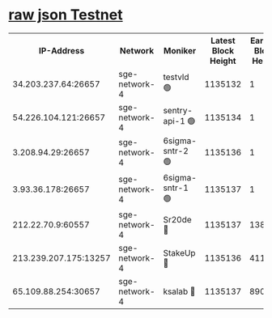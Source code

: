 
[raw json Testnet](https://rpc-check.sget.stavr.tech/sget/rpc-sget-result.json)
=


<table><tr><th>IP-Address</th><th>Network</th><th>Moniker</th><th>Latest Block Height</th><th>Earliest Block Height</th><th>Catching Up</th><th>Tx Index</th><th>Voting Power</th><th>Scan Time</th></tr><tr><td>34.203.237.64:26657</td><td>sge-network-4</td><td>testvld 🟢</td><td>1135132</td><td>1</td><td>False</td><td>on</td><td>0</td><td>2024-01-16T22:02:00.308941146UTC</td></tr><tr><td>54.226.104.121:26657</td><td>sge-network-4</td><td>sentry-api-1 🟢</td><td>1135134</td><td>1</td><td>False</td><td>on</td><td>0</td><td>2024-01-16T22:02:16.043122013UTC</td></tr><tr><td>3.208.94.29:26657</td><td>sge-network-4</td><td>6sigma-sntr-2 🟢</td><td>1135136</td><td>1</td><td>False</td><td>on</td><td>0</td><td>2024-01-16T22:02:25.443682929UTC</td></tr><tr><td>3.93.36.178:26657</td><td>sge-network-4</td><td>6sigma-sntr-1 🟢</td><td>1135137</td><td>1</td><td>False</td><td>on</td><td>0</td><td>2024-01-16T22:02:28.131659956UTC</td></tr><tr><td>212.22.70.9:60557</td><td>sge-network-4</td><td>Sr20de 🔴</td><td>1135137</td><td>138001</td><td>False</td><td>on</td><td>104</td><td>2024-01-16T22:02:31.000027850UTC</td></tr><tr><td>213.239.207.175:13257</td><td>sge-network-4</td><td>StakeUp 🔴</td><td>1135136</td><td>411001</td><td>False</td><td>off</td><td>100</td><td>2024-01-16T22:02:24.477460427UTC</td></tr><tr><td>65.109.88.254:30657</td><td>sge-network-4</td><td>ksalab 🔴</td><td>1135137</td><td>890001</td><td>False</td><td>off</td><td>1148</td><td>2024-01-16T22:02:28.476454259UTC</td></tr></table>
